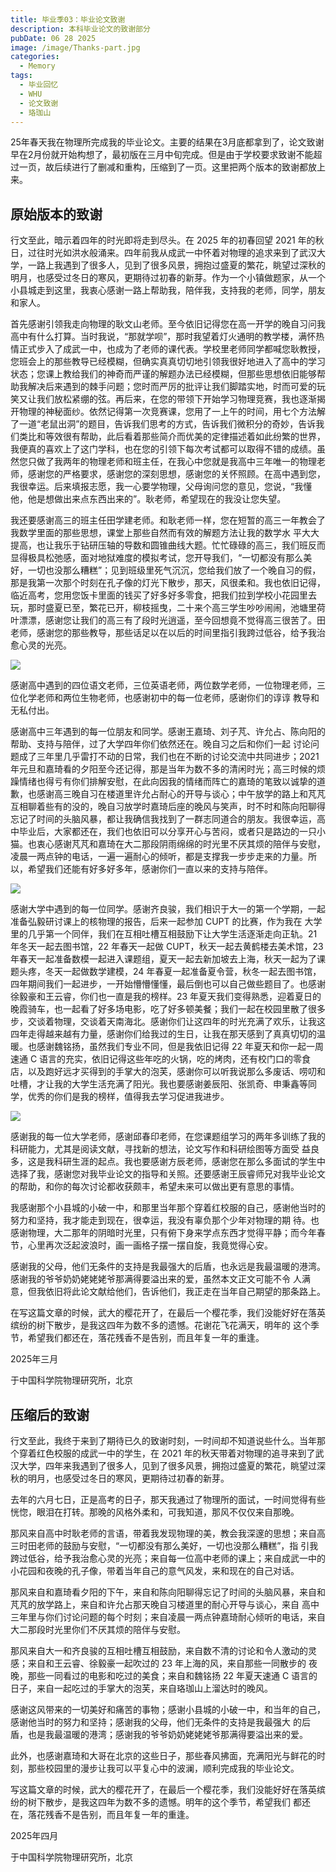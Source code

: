 ```yaml
---
title: 毕业季03：毕业论文致谢
description: 本科毕业论文的致谢部分
pubDate: 06 28 2025
image: /image/Thanks-part.jpg
categories:
  - Memory
tags:
  - 毕业回忆
  - WHU
  - 论文致谢
  - 珞珈山
---
```


25年春天我在物理所完成我的毕业论文。主要的结果在3月底都拿到了，论文致谢早在2月份就开始构想了，最初版在三月中旬完成。但是由于学校要求致谢不能超过一页，故后续进行了删减和重构，压缩到了一页。这里把两个版本的致谢都放上来。

## 原始版本的致谢
行文至此，暗示着四年的时光即将走到尽头。在 2025 年的初春回望 2021 年的秋日，过往时光如洪水般涌来。四年前我从成武一中怀着对物理的追求来到了武汉大学，一路上我遇到了很多人，见到了很多风景，拥抱过盛夏的繁花，眺望过深秋的明月，也感受过冬日的寒风，更期待过初春的新芽。作为一个小镇做题家，从一个小县城走到这里，我衷心感谢一路上帮助我，陪伴我，支持我的老师，同学，朋友和家人。

首先感谢引领我走向物理的耿文山老师。至今依旧记得您在高一开学的晚自习问我高中有什么打算。当时我说，“那就学呗”，那时我望着灯火通明的教学楼，满怀热情正式步入了成武一中，也成为了老师的课代表。学校里老师同学都喊您耿教授，您班会上的那些教导已经模糊，但确实真真切切地引领我很好地进入了高中的学习状态；您课上教给我们的神奇而严谨的解题办法已经模糊，但那些思想依旧能够帮助我解决后来遇到的棘手问题；您时而严厉的批评让我们脚踏实地，时而可爱的玩笑又让我们放松紧绷的弦。再后来，在您的带领下开始学习物理竞赛，我也逐渐揭开物理的神秘面纱。依然记得第一次竞赛课，您用了一上午的时间，用七个方法解了一道“老鼠出洞”的题目，告诉我们思考的方式，告诉我们微积分的奇妙，告诉我们类比和等效很有帮助，此后看着那些简介而优美的定律描述着如此纷繁的世界，我便真的喜欢上了这门学科，也在您的引领下每次考试都可以取得不错的成绩。虽然您只做了我两年的物理老师和班主任，在我心中您就是我高中三年唯一的物理老师，感谢您的严格要求，感谢您的深刻思想，感谢您的关怀照顾。在高中遇到您，我很幸运。后来填报志愿，我一心要学物理，父母询问您的意见，您说，“我懂他，他是想做出来点东西出来的”。耿老师，希望现在的我没让您失望。

我还要感谢高三的班主任田学建老师。和耿老师一样，您在短暂的高三一年教会了我数学里面的那些思想，课堂上那些自然而有效的解题方法让我的数学水
平大大提高，也让我乐于钻研压轴的导数和圆锥曲线大题。忙忙碌碌的高三，我们班反而显得极具松弛感，面对地狱难度的模拟考试，您开导我们，“一切都没有那么美好，一切也没那么糟糕”；见到班级里死气沉沉，您给我们放了一个晚自习的假，那是我第一次那个时刻在孔子像的灯光下散步，那天，风很柔和。我也依旧记得，临近高考，您用您饭卡里面的钱买了好多好多零食，把我们拉到学校小花园里去玩，那时盛夏已至，繁花已开，柳枝摇曳，二十来个高三学生吵吵闹闹，池塘里荷叶漂漂，感谢您让我们的高三有了段时光逍遥，至今回想竟不觉得高三很苦了。田老师，感谢您的那些教导，那些话足以在以后的时间里指引我跨过低谷，给予我治愈心灵的光亮。

![](/image/thanks-1.png)

感谢高中遇到的四位语文老师，三位英语老师，两位数学老师，一位物理老师，三位化学老师和两位生物老师，也感谢初中的每一位老师，感谢你们的谆谆
教导和无私付出。

感谢高中三年遇到的每一位朋友和同学。感谢王嘉琦、刘子芃、许允占、陈向阳的帮助、支持与陪伴，过了大学四年你们依然还在。晚自习之后和你们一起
讨论问题成了三年里几乎雷打不动的日常，我们也在不断的讨论交流中共同进步；2021 年元旦和嘉琦看的夕阳至今还记得，那是当年为数不多的清闲时光；高三时候的烦躁情绪也得亏有你们排解安慰，在此向因我的情绪而阵亡的嘉琦的笔致以诚挚的道歉，也感谢高三晚自习在楼道里许允占耐心的开导与谈心；中午放学的路上和芃芃互相聊着些有的没的，晚自习放学时嘉琦后座的晚风与笑声，时不时和陈向阳聊得忘记了时间的头脑风暴，都让我确信我找到了一群志同道合的朋友。我很幸运，高中毕业后，大家都还在，我们也依旧可以分享开心与苦闷，或者只是路边的一只小猫。也衷心感谢芃芃和嘉琦在大二那段阴雨绵绵的时光里不厌其烦的陪伴与安慰，凌晨一两点钟的电话，一遍一遍耐心的倾听，都是支撑我一步步走来的力量。所以，希望我们还能有好多好多年，感谢你们一直以来的支持与陪伴。

![](/image/thanks-2.png)

感谢大学中遇到的每一位同学。感谢齐良骏，我们相识于大一的第一个学期，一起准备弘毅研讨课上的核物理的报告，后来一起参加 CUPT 的比赛，作为我在
大学里的几乎第一个同伴，我们在互相吐槽互相鼓励下让大学生活逐渐走向正轨。21 年冬天一起去图书馆，22 年春天一起做 CUPT，秋天一起去黄鹤楼去美术馆，23 年春天一起准备数模一起进入课题组，夏天一起去新加坡去上海，秋天一起为了课题头疼，冬天一起做数学建模，24 年春夏一起准备夏令营，秋冬一起去图书馆，四年期间我们一起进步，一开始懵懵懂懂，最后倒也可以自己做些题目了。也感谢徐毅豪和王云睿，你们也一直是我的榜样。23 年夏天我们变得熟悉，迎着夏日的晚霞骑车，也一起看了好多场电影，吃了好多顿美餐；我们一起在校园里散了很多步，交谈着物理，交谈着天南海北。感谢你们让这四年的时光充满了欢乐，让我这四年走得越来越有力量，感谢你们给我过的生日，让我在那天感到了真真切切的温暖。也感谢魏铭扬，虽然我们专业不同，但是我依旧记得 22 年夏天和你一起一周速通 C 语言的充实，依旧记得这些年吃的火锅，吃的烤肉，还有校门口的零食店，以及跑好远才买得到的手掌大的泡芙，感谢你可以听我说那么多废话、唠叨和吐槽，才让我的大学生活充满了阳光。我也要感谢姜辰阳、张凯奇、申秉鑫等同学，优秀的你们是我的榜样，值得我去学习促进我进步。

![](/image/time-pictures.png)

感谢我的每一位大学老师，感谢邱春印老师，在您课题组学习的两年多训练了我的科研能力，尤其是阅读文献，寻找新的想法，论文写作和科研绘图等方面受
益良多，这是我科研生涯的起点。我也要感谢方辰老师，感谢您在那么多面试的学生中选择了我，感谢您对我毕业论文的指导和关照。还要感谢王辰睿师兄对我毕业论文的帮助，和你的每次讨论都收获颇丰，希望未来可以做出更有意思的事情。

我感谢那个小县城的小破一中，和那里当年那个穿着红校服的自己，感谢他当时的努力和坚持，我才能走到现在，很幸运，我没有辜负那个少年对物理的期
待。也感谢物理，大二那年的阴暗时光里，只有俯下身来学点东西才觉得平静；而今年春节，心里再次泛起波浪时，画一画格子摆一摆自旋，我竟觉得心安。

感谢我的父母，他们无条件的支持是我最强大的后盾，也永远是我最温暖的港湾。感谢我的爷爷奶奶姥姥姥爷那满得要溢出来的爱，虽然本文正文可能不令
人满意，但我依旧将此论文献给他们，告诉他们，我正走在当年自己期望的那条路上。

在写这篇文章的时候，武大的樱花开了，在最后一个樱花季，我们没能好好在落英缤纷的树下散步，是我这四年为数不多的遗憾。花谢花飞花满天，明年的
这个季节，希望我们都还在，落花残香不是告别，而且年复一年的重逢。

2025年三月

于中国科学院物理研究所，北京

## 压缩后的致谢
行文至此，我终于来到了期待已久的致谢时刻，一时间却不知道说些什么。当年那个穿着红色校服的成武一中的学生，在 2021 年的秋天带着对物理的追寻来到了武汉大学，四年来我遇到了很多人，见到了很多风景，拥抱过盛夏的繁花，眺望过深秋的明月，也感受过冬日的寒风，更期待过初春的新芽。

去年的六月七日，正是高考的日子，那天我通过了物理所的面试，一时间觉得有些恍惚，眼泪在打转。那晚的风格外柔和，可我知道，那风不仅仅来自那晚。

那风来自高中时耿老师的言语，带着我发现物理的美，教会我深邃的思想；来自高三时田老师的鼓励与安慰，“一切都没有那么美好，一切也没那么糟糕”，指
引我跨过低谷，给予我治愈心灵的光亮；来自每一位高中老师的课上；来自成武一中的小花园和夜晚的孔子像，带着当年自己的意气风发，来和现在的自己对话。

那风来自和嘉琦看夕阳的下午，来自和陈向阳聊得忘记了时间的头脑风暴，来自和芃芃的放学路上，来自和许允占那天晚自习楼道里的耐心开导与谈心，来自
高中三年里与你们讨论问题的每个时刻；来自凌晨一两点钟嘉琦耐心倾听的电话，来自大二那段时光里你们不厌其烦的陪伴与安慰。

那风来自大一和齐良骏的互相吐槽互相鼓励，来自数不清的讨论和令人激动的灵感；来自和王云睿、徐毅豪一起吹过的 23 年上海的风，来自那些一同散步的
夜晚，那些一同看过的电影和吃过的美食；来自和魏铭扬 22 年夏天速通 C 语言的日子，来自一起吃过的手掌大的泡芙，来自珞珈山上溜达时的晚风。

感谢这风带来的一切美好和痛苦的事物；感谢小县城的小破一中，和当年的自己，感谢他当时的努力和坚持；感谢我的父母，他们无条件的支持是我最强大
的后盾，也是我最温暖的港湾；感谢我的爷爷奶奶姥姥姥爷那满得要溢出来的爱。

此外，也感谢嘉琦和大哥在北京的这些日子，那些春风拂面，充满阳光与鲜花的时刻，那些校园里的漫步让我可以平复心中的波澜，顺利完成我的毕业论文。

写这篇文章的时候，武大的樱花开了，在最后一个樱花季，我们没能好好在落英缤纷的树下散步，是我这四年为数不多的遗憾。明年的这个季节，希望我们
都还在，落花残香不是告别，而且年复一年的重逢。

2025年四月

于中国科学院物理研究所，北京